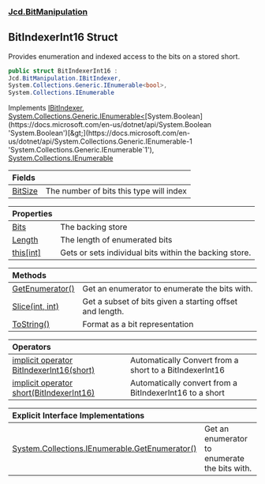 ### [Jcd.BitManipulation](Jcd_BitManipulation.md 'Jcd.BitManipulation')
## BitIndexerInt16 Struct
Provides enumeration and indexed access to the bits on a stored short.   
```csharp
public struct BitIndexerInt16 :
Jcd.BitManipulation.IBitIndexer,
System.Collections.Generic.IEnumerable<bool>,
System.Collections.IEnumerable
```

Implements [IBitIndexer](Jcd_BitManipulation_IBitIndexer.md 'Jcd.BitManipulation.IBitIndexer'), [System.Collections.Generic.IEnumerable&lt;](https://docs.microsoft.com/en-us/dotnet/api/System.Collections.Generic.IEnumerable-1 'System.Collections.Generic.IEnumerable`1')[System.Boolean](https://docs.microsoft.com/en-us/dotnet/api/System.Boolean 'System.Boolean')[&gt;](https://docs.microsoft.com/en-us/dotnet/api/System.Collections.Generic.IEnumerable-1 'System.Collections.Generic.IEnumerable`1'), [System.Collections.IEnumerable](https://docs.microsoft.com/en-us/dotnet/api/System.Collections.IEnumerable 'System.Collections.IEnumerable')  

| Fields | |
| :--- | :--- |
| [BitSize](Jcd_BitManipulation_BitIndexerInt16_BitSize.md 'Jcd.BitManipulation.BitIndexerInt16.BitSize') | The number of bits this type will index<br/> |

| Properties | |
| :--- | :--- |
| [Bits](Jcd_BitManipulation_BitIndexerInt16_Bits.md 'Jcd.BitManipulation.BitIndexerInt16.Bits') | The backing store<br/> |
| [Length](Jcd_BitManipulation_BitIndexerInt16_Length.md 'Jcd.BitManipulation.BitIndexerInt16.Length') | The length of enumerated bits<br/> |
| [this[int]](Jcd_BitManipulation_BitIndexerInt16_this_int_.md 'Jcd.BitManipulation.BitIndexerInt16.this[int]') | Gets or sets individual bits within the backing store. <br/> |

| Methods | |
| :--- | :--- |
| [GetEnumerator()](Jcd_BitManipulation_BitIndexerInt16_GetEnumerator().md 'Jcd.BitManipulation.BitIndexerInt16.GetEnumerator()') | Get an enumerator to enumerate the bits with.<br/> |
| [Slice(int, int)](Jcd_BitManipulation_BitIndexerInt16_Slice(int_int).md 'Jcd.BitManipulation.BitIndexerInt16.Slice(int, int)') | Get a subset of bits given a starting offset and length.<br/> |
| [ToString()](Jcd_BitManipulation_BitIndexerInt16_ToString().md 'Jcd.BitManipulation.BitIndexerInt16.ToString()') | Format as a bit representation<br/> |

| Operators | |
| :--- | :--- |
| [implicit operator BitIndexerInt16(short)](Jcd_BitManipulation_BitIndexerInt16_op_ImplicitJcd_BitManipulation_BitIndexerInt16(short).md 'Jcd.BitManipulation.BitIndexerInt16.op_Implicit Jcd.BitManipulation.BitIndexerInt16(short)') | Automatically Convert from a short to a BitIndexerInt16<br/> |
| [implicit operator short(BitIndexerInt16)](Jcd_BitManipulation_BitIndexerInt16_op_Implicitshort(Jcd_BitManipulation_BitIndexerInt16).md 'Jcd.BitManipulation.BitIndexerInt16.op_Implicit short(Jcd.BitManipulation.BitIndexerInt16)') | Automatically convert from a BitIndexerInt16 to a short<br/> |

| Explicit Interface Implementations | |
| :--- | :--- |
| [System.Collections.IEnumerable.GetEnumerator()](Jcd_BitManipulation_BitIndexerInt16_System_Collections_IEnumerable_GetEnumerator().md 'Jcd.BitManipulation.BitIndexerInt16.System.Collections.IEnumerable.GetEnumerator()') | Get an enumerator to enumerate the bits with.<br/> |
